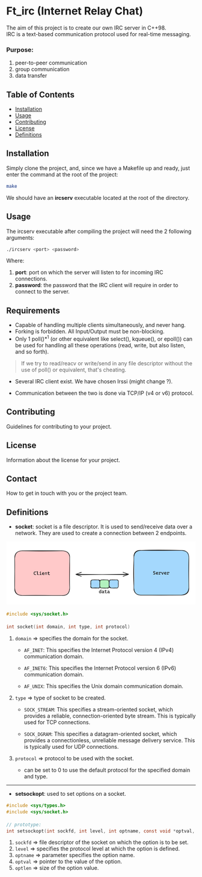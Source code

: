 # Ft_irc (Internet Relay Chat)

The aim of this project is to create our own IRC server in C++98. <br>
IRC is a text-based communication protocol used for real-time messaging. <br>

### Purpose:
1. peer-to-peer communication
2. group communication
3. data transfer

## Table of Contents

- [Installation](#installation)
- [Usage](#usage)
- [Contributing](#contributing)
- [License](#license)
- [Definitions](#definitions)

## Installation

Simply clone the project, and, since we have a Makefile up and ready, just enter the command at the root of the project:

```bash
make
```

We should have an **ircserv** executable located at the root of the directory.

## Usage

The ircserv executable after compiling the project will need the 2 following arguments: <br>
```bash
./ircserv <port> <password>
```
Where:
1. __port__: port on which the server will listen to for incoming IRC connections.
2. __password__: the password that the IRC client will require in order to connect to the server.

## Requirements
- Capable of handling multiple clients simultaneously, and never hang.
- Forking is forbidden. All Input/Output must be non-blocking.
- Only 1 poll()$*^1$ (or other equivalent like select(), kqueue(), or epoll()) can be used for handling all these operations (read, write, but also listen, and so forth).

> If we try to read/reacv or write/send in any file descriptor without the use of poll() or equivalent, that's cheating.

- Several IRC client exist. We have chosen Irssi (might change ?).

- Communication between the two is done via TCP/IP (v4 or v6) protocol.

## Contributing

Guidelines for contributing to your project.

## License

Information about the license for your project.

## Contact

How to get in touch with you or the project team.

## Definitions
- **socket**: socket is a file descriptor. It is used to send/receive data over a network. They are used to create a connection between 2 endpoints.

![socker_representation](./img/socketImg.png)

```c
#include <sys/socket.h>

int	socket(int domain, int type, int protocol)
```

1. `domain` => specifies the domain for the socket.
	- `AF_INET`: This specifies the Internet Protocol version 4 (IPv4) communication domain.

	- `AF_INET6`: This specifies the Internet Protocol version 6 (IPv6) communication domain.

	- `AF_UNIX`: This specifies the Unix domain communication domain.

2. `type` => type of socket to be created.
	- `SOCK_STREAM`: This specifies a stream-oriented socket, which provides a reliable, connection-oriented byte stream. This is typically used for TCP connections.

	- `SOCK_DGRAM`: This specifies a datagram-oriented socket, which provides a connectionless, unreliable message delivery service. This is typically used for UDP connections.

3. `protocol` => protocol to be used with the socket.
	- can be set to 0 to use the default protocol for the specified domain and type.

***

- **setsockopt**: used to set options on a socket.
```c
#include <sys/types.h>
#include <sys/socket.h>

// prototype:
int setsockopt(int sockfd, int level, int optname, const void *optval, socklen_t optlen);
```
1. `sockfd` => file descriptor of the socket on which the option is to be set.
2. `level` => specifies the protocol level at which the option is defined.
3. `optname` => parameter specifies the option name.
4. `optval` => pointer to the value of the option.
4. `optlen` => size of the option value.
